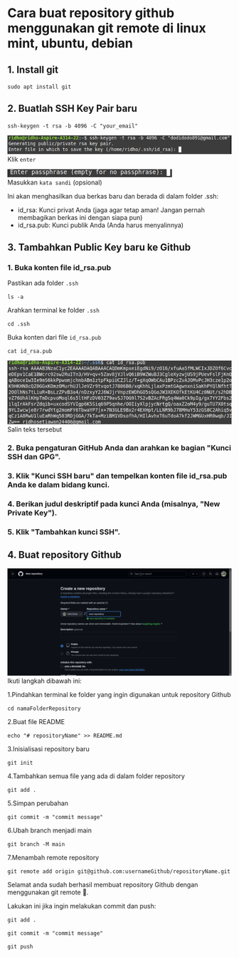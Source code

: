 # Cara buat repository github menggunakan git remote di linux mint, ubuntu, debian

## 1. Install git
```
sudo apt install git
```

## 2. Buatlah SSH Key Pair baru
```
ssh-keygen -t rsa -b 4096 -C "your_email"
```
![klik-enter](img/klik-enter.png)<br>
Klik `enter`

![enter-password](img/enter-password.png)<br>
Masukkan `kata sandi` (opsional)

Ini akan menghasilkan dua berkas baru dan berada di dalam folder .ssh:

- id_rsa: Kunci privat Anda (jaga agar tetap aman! Jangan pernah membagikan berkas ini dengan siapa pun)
- id_rsa.pub: Kunci publik Anda (Anda harus menyalinnya)

## 3. Tambahkan Public Key baru ke Github
### 1. Buka konten file id_rsa.pub
Pastikan ada folder `.ssh`
```
ls -a
```

Arahkan terminal ke folder `.ssh`

```
cd .ssh
```

Buka konten dari file `id_rsa.pub`

```
cat id_rsa.pub
```

![gambar isi dari file id_rsa.pub](img/rsa.png)<br>
Salin teks tersebut
###  2. Buka pengaturan GitHub Anda dan arahkan ke bagian "Kunci SSH dan GPG".
###  3. Klik "Kunci SSH baru" dan tempelkan konten file id_rsa.pub Anda ke dalam bidang kunci.
###  4. Berikan judul deskriptif pada kunci Anda (misalnya, "New Private Key").
###  5. Klik "Tambahkan kunci SSH".

## 4. Buat repository Github
![new-repository](img/new-repository.png)
Ikuti langkah dibawah ini:

1.Pindahkan terminal ke folder yang ingin digunakan untuk repository Github
```
cd namaFolderRepository
```

2.Buat file README
```
echo "# repositoryName" >> README.md
```

3.Inisialisasi repository baru
```
git init
```

4.Tambahkan semua file yang ada di dalam folder repository
```
git add .
```

5.Simpan perubahan
```
git commit -m "commit message"
```

6.Ubah branch menjadi main
```
git branch -M main
```

7.Menambah remote repository
```
git remote add origin git@github.com:usernameGithub/repositoryName.git
```

Selamat anda sudah berhasil membuat repository Github dengan menggunakan git remote 🥳.

Lakukan ini jika ingin melakukan commit dan push:
```
git add .
```

```
git commit -m "commit message"
```

```
git push
```
